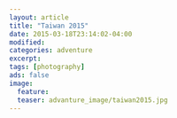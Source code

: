 ```yaml
---
layout: article
title: "Taiwan 2015"
date: 2015-03-18T23:14:02-04:00
modified:
categories: adventure
excerpt:
tags: [photography]
ads: false
image:
  feature:
  teaser: advanture_image/taiwan2015.jpg
---
```


